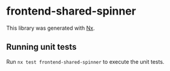 # frontend-shared-spinner

This library was generated with [Nx](https://nx.dev).

## Running unit tests

Run `nx test frontend-shared-spinner` to execute the unit tests.
